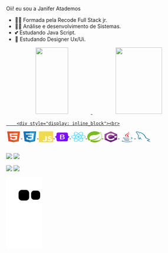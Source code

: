   Oii! eu sou a Janifer Atademos


- 👨‍🎓 Formada pela Recode Full Stack jr.   
- 👨‍🎓 Anãlise e desenvolvimento de Sistemas.
- 💕 Estudando Java Script.
- 📘 Estudando Designer Ux/Ui.

<div align="center">
  <a href="https://github.com/janiferatademos">
  <img height="180em"width="42%" src="https://github-readme-stats.vercel.app/api?username=janiferatademos&show_icons=true&theme=dracula&include_all_commits=true&count_private=true"/>
  <img height="180em"width="50%"  src="https://github-readme-stats.vercel.app/api/top-langs/?username=janiferatademos&layout=compact&langs_count=7&theme=dracula"/>
</div>

 
   
        <div style="display: inline_block"><br>
  <img align="center" alt="Janifer-HTML" height="30" width="40" src="https://raw.githubusercontent.com/devicons/devicon/master/icons/html5/html5-original.svg">
  <img align="center" alt="Janifer-CSS" height="30" width="40" src="https://raw.githubusercontent.com/devicons/devicon/master/icons/css3/css3-original.svg">
  <img align="center" alt="Janifer-Js" height="30" width="40" src="https://raw.githubusercontent.com/devicons/devicon/master/icons/javascript/javascript-plain.svg">
  <img align="center" alt="Janifer-Bootstrap" height="30" width="40" src="https://raw.githubusercontent.com/devicons/devicon/master/icons/bootstrap/bootstrap-original.svg">
  <img align="center" alt="Janifer-React" height="30" width="40" src="https://raw.githubusercontent.com/devicons/devicon/master/icons/react/react-original.svg">
   <img align="center" alt="Janifer-Spring" height="30" width="40" src="https://raw.githubusercontent.com/devicons/devicon/master/icons/spring/spring-original.svg">
  <img align="center" alt="Janifer-Csharp" height="30" width="40" src="https://raw.githubusercontent.com/devicons/devicon/master/icons/csharp/csharp-original.svg">
  <img align="center" alt="Janifer-Java" height="30" width="40" src="https://raw.githubusercontent.com/devicons/devicon/master/icons/java/java-original.svg">
   <img align="center" alt="Janifer-Mysql" height="30" width="40" src="https://raw.githubusercontent.com/devicons/devicon/master/icons/mysql/mysql-original.svg">
  
</div> 
       

  
  ##
 
<div> 
 
  <a href="https://instagram.com/janiferatademos" target="_blank"><img src="https://img.shields.io/badge/-Instagram-%23E4405F?style=for-the-badge&logo=instagram&logoColor=white" target="_blank"></a>
 	<a href="https://www.twitch.tv/janiferatademos" target="_blank"><img src="https://img.shields.io/badge/Twitch-9146FF?style=for-the-badge&logo=twitch&logoColor=white" target="_blank"></a>

  <a href = "mailto:janiferatademos@gmail.com"><img src="https://img.shields.io/badge/-Gmail-%23333?style=for-the-badge&logo=gmail&logoColor=white" target="_blank"></a>
  <a href="https://www.linkedin.com/in/janiferatademos?lipi=urn%3Ali%3Apage%3Ad_flagship3_profile_view_base_contact_details%3Bb9HmbAeVRwCD%2FffsCyoKvw%3D%3D" target="_blank"><img src="https://img.shields.io/badge/-LinkedIn-%230077B5?style=for-the-badge&logo=linkedin&logoColor=white" target="_blank"></a> 
 
  ![Snake animation](https://github.com/janiferatademos/janiferatademos/blob/output/github-contribution-grid-snake.svg)
 
</div>
